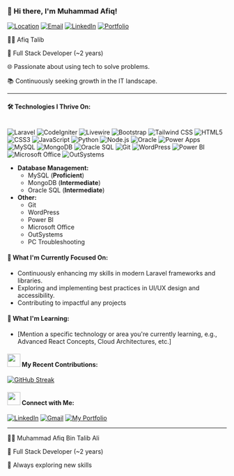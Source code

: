 <!--
**afiqtalib/afiqtalib** is a ✨ _special_ ✨ repository because its `README.md` (this file) appears on your GitHub profile.

Here are some ideas to get you started:

- 🔭 I’m currently working on ... dsv
- 🌱 I’m currently learning ... eve
- 👯 I’m looking to collaborate on ...
- 🤔 I’m looking for help with ...
- 💬 Ask me about ...
- 📫 How to reach me: ...
- 😄 Pronouns: ...
- ⚡ Fun fact: ...
-->

### 👋 Hi there, I'm Muhammad Afiq!

[![Location](https://img.shields.io/badge/Location-Kota%20Bharu%2C%20Kelantan-blue.svg?style=flat-square)](https://www.google.com/maps/place/Kota+Bharu,+Kelantan)
[![Email](https://img.shields.io/badge/Email-afiqtalib2580%40gmail.com-red.svg?style=flat-square&logo=gmail)](mailto:afiqtalib2580@gmail.com)
[![LinkedIn](https://img.shields.io/badge/LinkedIn-afiqtalib-blue.svg?style=flat-square&logo=linkedin)](https://linkedin.com/in/afiqtalib)
[![Portfolio](https://img.shields.io/badge/Portfolio-afiqtalib.github.io-brightgreen.svg?style=flat-square&logo=netlify)](https://afiqtalib.github.io/portfolio)

🧑‍💻 Afiq Talib

💼 Full Stack Developer (~2 years)

🌐 Passionate about using tech to solve problems.

📚 Continuously seeking growth in the IT landscape.

---

#### 🛠️ Technologies I Thrive On:

<br>
<img src="https://img.shields.io/badge/Laravel-FF2D20?style=for-the-badge&logo=laravel&logoColor=white" alt="Laravel">
<img src="https://img.shields.io/badge/CodeIgniter-DD4814?style=for-the-badge&logo=codeigniter&logoColor=white" alt="CodeIgniter">
<img src="https://img.shields.io/badge/Livewire-000000?style=for-the-badge&logo=livewire&logoColor=white" alt="Livewire">
<img src="https://img.shields.io/badge/Bootstrap-7952B3?style=for-the-badge&logo=bootstrap&logoColor=white" alt="Bootstrap">
<img src="https://img.shields.io/badge/Tailwind_CSS-38B2AC?style=for-the-badge&logo=tailwind-css&logoColor=white" alt="Tailwind CSS">
<img src="https://img.shields.io/badge/HTML5-E34F26?style=for-the-badge&logo=html5&logoColor=white" alt="HTML5">
<img src="https://img.shields.io/badge/CSS3-1572B6?style=for-the-badge&logo=css3&logoColor=white" alt="CSS3">
<img src="https://img.shields.io/badge/JavaScript-F7DF1E?style=for-the-badge&logo=javascript&logoColor=black" alt="JavaScript">
<img src="https://img.shields.io/badge/Python-3776AB?style=for-the-badge&logo=python&logoColor=white" alt="Python">
<img src="https://img.shields.io/badge/Node.js-339933?style=for-the-badge&logo=nodedotjs&logoColor=white" alt="Node.js">
<img src="https://img.shields.io/badge/Oracle-F80000?style=for-the-badge&logo=oracle&logoColor=white" alt="Oracle">
<img src="https://img.shields.io/badge/Power_Apps-742774?style=for-the-badge&logo=microsoft-power-apps&logoColor=white" alt="Power Apps">
<img src="https://img.shields.io/badge/MySQL-4479A1?style=for-the-badge&logo=mysql&logoColor=white" alt="MySQL">
<img src="https://img.shields.io/badge/MongoDB-47A248?style=for-the-badge&logo=mongodb&logoColor=white" alt="MongoDB">
<img src="https://img.shields.io/badge/Oracle_Database-F80000?style=for-the-badge&logo=oracle&logoColor=white" alt="Oracle SQL">
<img src="https://img.shields.io/badge/Git-F05032?style=for-the-badge&logo=git&logoColor=white" alt="Git">
<img src="https://img.shields.io/badge/WordPress-21759B?style=for-the-badge&logo=wordpress&logoColor=white" alt="WordPress">
<img src="https://img.shields.io/badge/Power_BI-F2C80F?style=for-the-badge&logo=powerbi&logoColor=black" alt="Power BI">
<img src="https://img.shields.io/badge/Microsoft_Office-D83B01?style=for-the-badge&logo=microsoft-office&logoColor=white" alt="Microsoft Office">
<img src="https://img.shields.io/badge/OutSystems-003868?style=for-the-badge&logo=outsystems&logoColor=white" alt="OutSystems">


* **Database Management:**
    * MySQL (**Proficient**)
    * MongoDB (**Intermediate**)
    * Oracle SQL (**Intermediate**)
* **Other:**
    * Git
    * WordPress
    * Power BI
    * Microsoft Office
    * OutSystems
    * PC Troubleshooting

#### 🔭 What I'm Currently Focused On:

* Continuously enhancing my skills in modern Laravel frameworks and libraries.
* Exploring and implementing best practices in UI/UX design and accessibility.
* Contributing to impactful any projects

#### 🌱 What I'm Learning:

* [Mention a specific technology or area you're currently learning, e.g., Advanced React Concepts, Cloud Architectures, etc.]

#### <img src="https://media.giphy.com/media/VgCDAzcKvsR6OMN4ji/giphy.gif" width="30"> My Recent Contributions:

[![GitHub Streak](https://streak-stats.demolab.com/?user=afiqtalib&theme=dark)](https://git.io/streak-stats)

#### <img src="https://media.giphy.com/media/m9i6rWvZnGatG/giphy.gif" width="30"> Connect with Me:

[![LinkedIn](https://img.shields.io/badge/Connect%20on%20LinkedIn-blue?style=for-the-badge&logo=linkedin&logoColor=white)](https://linkedin.com/in/afiqtalib)
[![Gmail](https://img.shields.io/badge/Email%20Me-red?style=for-the-badge&logo=gmail&logoColor=white)](mailto:afiqtalib2580@gmail.com)
[![My Portfolio](https://img.shields.io/badge/Visit%20My%20Portfolio-brightgreen?style=for-the-badge&logo=netlify&logoColor=white)](https://afiqtalib.github.io/portfolio)

---

🧑‍💻 Muhammad Afiq Bin Talib Ali

💼 Full Stack Developer (~2 years)

🚀 Always exploring new skills
